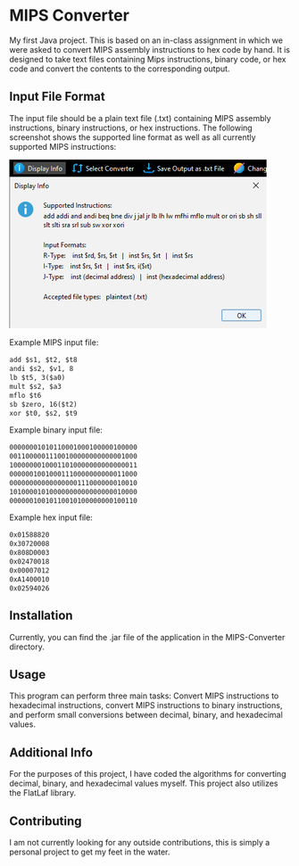 # MIPS Converter

My first Java project. This is based on an in-class assignment in which we were asked to convert MIPS assembly instructions to hex code by hand. It is designed to take text files containing Mips instructions, binary code, or hex code and convert the contents to the corresponding output. 

## Input File Format

The input file should be a plain text file (.txt) containing MIPS assembly instructions, binary instructions, or hex instructions. The following screenshot shows the supported line format as well as all currently supported MIPS instructions:

![Supported format and instructions](/supported-format-instructions.png?raw=true "Optional Title")

Example MIPS input file:
```
add $s1, $t2, $t8
andi $s2, $v1, 8
lb $t5, 3($a0)
mult $s2, $a3
mflo $t6
sb $zero, 16($t2)
xor $t0, $s2, $t9
```

Example binary input file:
```
00000001010110001000100000100000
00110000011100100000000000001000
10000000100011010000000000000011
00000010010001110000000000011000
00000000000000000111000000010010
10100001010000000000000000010000
00000010010110010100000000100110
```

Example hex input file:
```
0x01588820
0x30720008
0x808D0003
0x02470018
0x00007012
0xA1400010
0x02594026
```

## Installation

Currently, you can find the .jar file of the application in the MIPS-Converter directory.

## Usage

This program can perform three main tasks: Convert MIPS instructions to hexadecimal instructions, convert MIPS instructions to binary instructions, and perform small conversions between decimal, binary, and hexadecimal values. 

## Additional Info

For the purposes of this project, I have coded the algorithms for converting decimal, binary, and hexadecimal values myself. This project also utilizes the FlatLaf library. 

## Contributing

I am not currently looking for any outside contributions, this is simply a personal project to get my feet in the water.
